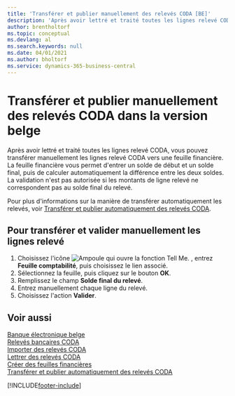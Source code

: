 ```yaml
---
title: 'Transférer et publier manuellement des relevés CODA [BE]'
description: 'Après avoir lettré et traité toutes les lignes relevé CODA, vous pouvez transférer manuellement les lignes relevé CODA vers une feuille financière.'
author: brentholtorf
ms.topic: conceptual
ms.devlang: al
ms.search.keywords: null
ms.date: 04/01/2021
ms.author: bholtorf
ms.service: dynamics-365-business-central
---
```

# Transférer et publier manuellement des relevés CODA dans la version belge
Après avoir lettré et traité toutes les lignes relevé CODA, vous pouvez transférer manuellement les lignes relevé CODA vers une feuille financière. La feuille financière vous permet d'entrer un solde de début et un solde final, puis de calculer automatiquement la différence entre les deux soldes. La validation n'est pas autorisée si les montants de ligne relevé ne correspondent pas au solde final du relevé.  

Pour plus d'informations sur la manière de transférer automatiquement les relevés, voir [Transférer et publier automatiquement des relevés CODA](how-to-automatically-transfer-and-post-coda-statements.md).  

## Pour transférer et valider manuellement les lignes relevé  

1.  Choisissez l'icône ![Ampoule qui ouvre la fonction Tell Me.](../../media/ui-search/search_small.png "Dites-moi ce que vous voulez faire") , entrez **Feuille comptabilité**, puis choisissez le lien associé.  
2.  Sélectionnez la feuille, puis cliquez sur le bouton **OK**.  
3.  Remplissez le champ **Solde final du relevé**.  
4.  Entrez manuellement chaque ligne du relevé.  
5.  Choisissez l'action **Valider**.  

## Voir aussi  
 [Banque électronique belge](belgian-electronic-banking.md)   
 [Relevés bancaires CODA](coda-bank-statements.md)   
 [Importer des relevés CODA](how-to-import-coda-statements.md)   
 [Lettrer des relevés CODA](how-to-apply-coda-statements.md)   
 [Créer des feuilles financières](how-to-create-financial-journals.md)   
 [Transférer et publier automatiquement des relevés CODA](how-to-automatically-transfer-and-post-coda-statements.md)


[!INCLUDE[footer-include](../../includes/footer-banner.md)]